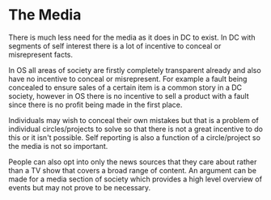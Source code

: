---
---

# The Media

There is much less need for the media as it does in DC to exist. In DC with segments of self interest there is a lot of incentive to conceal or misrepresent facts.

In OS all areas of society are firstly completely transparent already and also have no incentive to conceal or misrepresent. For example a fault being concealed to ensure sales of a certain item is a common story in a DC society, however in OS there is no incentive to sell a product with a fault since there is no profit being made in the first place.

Individuals may wish to conceal their own mistakes but that is a problem of individual circles/projects to solve so that there is not a great incentive to do this or it isn't possible. Self reporting is also a function of a circle/project so the media is not so important.

People can also opt into only the news sources that they care about rather than a TV show that covers a broad range of content.
An argument can be made for a media section of society which provides a high level overview of events but may not prove to be necessary.
